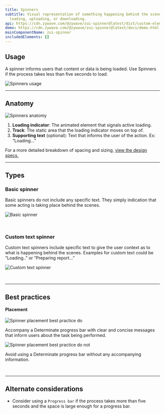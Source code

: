```yaml
---
title: Spinners
subtitle: Visual representation of something happening behind the scenes when
  loading, uploading, or downloading.
api: https://cdn.zywave.com/@zywave/zui-spinner@latest/dist/custom-elements.json
demo: https://cdn.zywave.com/@zywave/zui-spinner@latest/docs/demo.html
mainComponentName: zui-spinner
includedElements: []
---
```

## Usage

<!--StartFragment-->

A spinner informs users that content or data is being loaded. Use Spinners if the process takes less than five seconds to load.

<!--EndFragment-->

![Spinners usage](/images/spinners-usage..svg)



- - -

## Anatomy



![Spinners anatomy](/images/spinners-anatomy.svg)

<!--StartFragment-->

1. **Loading indicator**: The animated element that signals active loading.
2. **Track**: The static area that the loading indicator moves on top of.
3. **Supporting text** (optional): Text that informs the user of the action. Ex: “Loading…”

For a more detailed breakdown of spacing and sizing, [view the design specs.](https://xd.adobe.com/view/e1a407d7-aa6c-4818-93ae-182335ba4403-b4f7/grid)

<!--EndFragment-->

- - -

## Types

<!--StartFragment-->

### Basic spinner

Basic spinners do not include any specific text. They simply indication that some acting is taking place behind the scenes.

<!--EndFragment-->

![Basic spinner](/images/basic-spinner.svg)

<!--StartFragment-->

<br>

### Custom text spinner

Custom text spinners include specific text to give the user context as to what is happening behind the scenes. Examples for custom text could be “Loading..” or “Preparing report…”

<!--EndFragment-->

![Custom text spinner](/images/custom-text-spinner.svg)

<!--StartFragment-->

<br>

- - -

## Best practices

#### Placement

<docs-grid columns="2">

<div>

![Spinner placement best practice do](/images/spinner-placement-best-practice-do.svg)

<docs-do>

Accompany a Determinate progress bar with clear and concise messages that inform users about the task being performed.
</docs-do>

</div>

<div>

![Spinner placement best practice do not](/images/spinner-placement-best-practice-do-not.svg)

<docs-do-not>

Avoid using a Determinate progress bar without any accompanying information.
</docs-do-not>

</div>

</docs-grid>

<br>

- - -

## Alternate considerations

* <!--StartFragment-->

  Consider using a `Progress bar` if the process takes more than five seconds and the space is large enough for a progress bar.

  <!--EndFragment-->